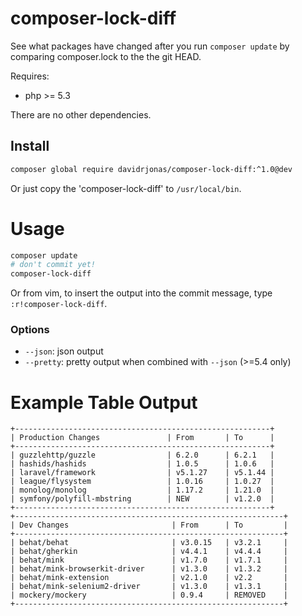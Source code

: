 composer-lock-diff
==================

See what packages have changed after you run `composer update` by comparing composer.lock to the the git HEAD.

Requires:
- php >= 5.3

There are no other dependencies.

Install
-------

```bash
composer global require davidrjonas/composer-lock-diff:^1.0@dev
```

Or just copy the 'composer-lock-diff' to `/usr/local/bin`.

Usage
=====

```bash
composer update
# don't commit yet!
composer-lock-diff
```

Or from vim, to insert the output into the commit message, type `:r!composer-lock-diff`.

### Options

- `--json`: json output
- `--pretty`: pretty output when combined with `--json` (>=5.4 only)

Example Table Output
====================

```
+---------------------------------------------------------+
| Production Changes               | From       | To      |
+---------------------------------------------------------+
| guzzlehttp/guzzle                | 6.2.0      | 6.2.1   |
| hashids/hashids                  | 1.0.5      | 1.0.6   |
| laravel/framework                | v5.1.27    | v5.1.44 |
| league/flysystem                 | 1.0.16     | 1.0.27  |
| monolog/monolog                  | 1.17.2     | 1.21.0  |
| symfony/polyfill-mbstring        | NEW        | v1.2.0  |
+---------------------------------------------------------+
+------------------------------------------------------------+
| Dev Changes                       | From      | To         |
+------------------------------------------------------------+
| behat/behat                       | v3.0.15   | v3.2.1     |
| behat/gherkin                     | v4.4.1    | v4.4.4     |
| behat/mink                        | v1.7.0    | v1.7.1     |
| behat/mink-browserkit-driver      | v1.3.0    | v1.3.2     |
| behat/mink-extension              | v2.1.0    | v2.2       |
| behat/mink-selenium2-driver       | v1.3.0    | v1.3.1     |
| mockery/mockery                   | 0.9.4     | REMOVED    |
+------------------------------------------------------------+
```
